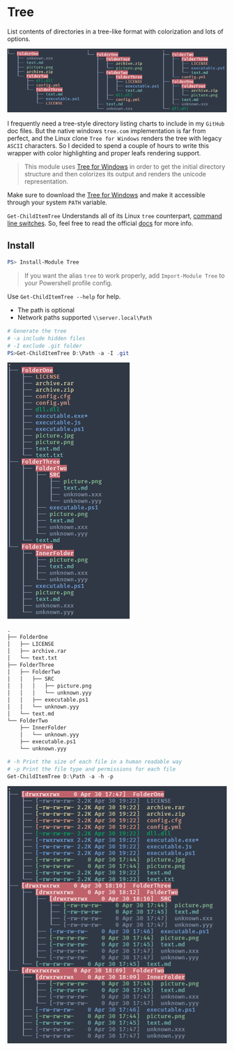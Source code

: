 # Tree

List contents of directories in a tree-like format with colorization and lots of options.

![example 03](/Docs/Screenshots/03.png)

I frequently need a tree-style directory listing charts to include in my `GitHub` doc files. But the native windows `tree.com` implementation is far from perfect, and the Linux clone `Tree for Windows` renders the tree with legacy `ASCII` characters.
So I decided to spend a couple of hours to write this wrapper with color highlighting and proper leafs rendering support.

> This module uses [Tree for Windows](http://gnuwin32.sourceforge.net/packages/tree.htm) in order to get the initial directory structure and then colorizes its output and renders the unicode representation.

Make sure to download the [Tree for Windows](http://gnuwin32.sourceforge.net/packages/tree.htm) and make it accessible through your system `PATH` variable.

`Get-ChildItemTree` Understands all of its Linux `tree` counterpart, [command line switches](https://linux.die.net/man/1/tree). So, feel free to read the official [docs](https://linux.die.net/man/1/tree) for more info.

## Install
```powershell
PS> Install-Module Tree
```
> If you want the alias `tree` to work properly, add `Import-Module Tree` to your Powershell profile config.

Use `Get-ChildItemTree --help` for help.

- The path is optional
- Network paths supported `\\server.local\Path`

```powershell
# Generate the tree
# -a include hidden files
# -I exclude .git folder
PS>Get-ChildItemTree D:\Path -a -I .git
```
![example 01](/Docs/Screenshots/01.png)

```
.
├── FolderOne
│   ├── LICENSE
│   ├── archive.rar
│   └── text.txt
├── FolderThree
│   ├── FolderTwo
│   │   ├── SRC
│   │   │   ├── picture.png
│   │   │   └── unknown.yyy
│   │   ├── executable.ps1
│   │   └── unknown.yyy
│   └── text.md
└── FolderTwo
    ├── InnerFolder
    │   └── unknown.yyy
    ├── executable.ps1
    └── unknown.yyy
```

```Powershell
# -h Print the size of each file in a human readable way
# -p Print the file type and permissions for each file
Get-ChildItemTree D:\Path -a -h -p
```
![example 02](/Docs/Screenshots/02.png)
